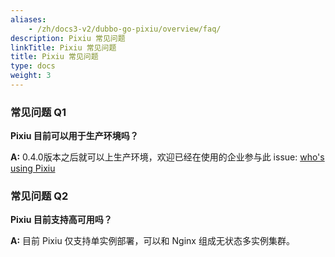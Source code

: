 ```yaml
---
aliases:
    - /zh/docs3-v2/dubbo-go-pixiu/overview/faq/
description: Pixiu 常见问题
linkTitle: Pixiu 常见问题
title: Pixiu 常见问题
type: docs
weight: 3
---
```




### 常见问题 Q1
**Pixiu 目前可以用于生产环境吗？**

**A:** 
 0.4.0版本之后就可以上生产环境，欢迎已经在使用的企业参与此 issue: [who's using Pixiu](https://github.com/apache/dubbo-go-pixiu/issues/64)

### 常见问题 Q2
**Pixiu 目前支持高可用吗？**

**A:** 
 目前 Pixiu 仅支持单实例部署，可以和 Nginx 组成无状态多实例集群。